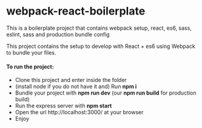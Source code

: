 # webpack-react-boilerplate
This is a boilerplate project that contains webpack setup, react, es6, sass, eslint, sass and production bundle config

This project contains the setup to develop with React + es6 using Webpack to bundle your files.

#### To run the project:
- Clone this project and enter inside the folder
- (install node if you do not have it and) Run **npm i**
- Bundle your project with **npm run dev** (our **npm run build** for production build)
- Run the express server with **npm start**
- Open the url http://localhost:3000/ at your browser
- Enjoy
